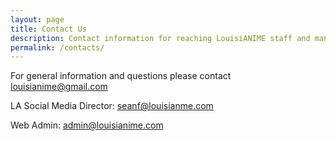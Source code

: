 ```yaml
---
layout: page
title: Contact Us
description: Contact information for reaching LouisiANIME staff and management.
permalink: /contacts/
---
```


For general information and questions please contact <a href="mailto:louisianime@gmail.com">louisianime@gmail.com</a>

LA Social Media Director: <a href="mailto:seanf@louisianme.com">seanf@louisianme.com</a>

Web Admin: <a href="mailto:admin@louisianime.com">admin@louisianime.com</a>
